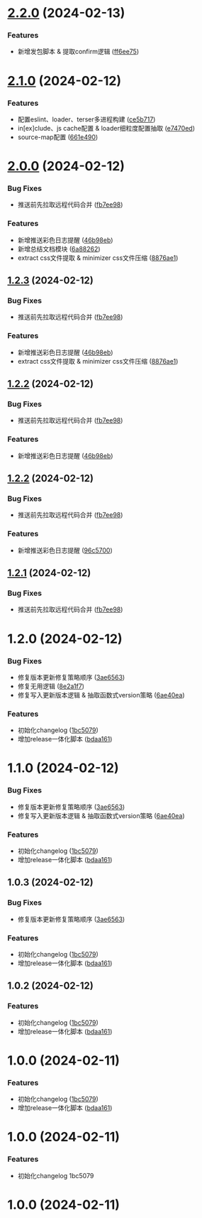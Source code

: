 # [2.2.0](https://github.com/HardenSG/webpack_study/compare/v2.1.0...v2.2.0) (2024-02-13)


### Features

* 新增发包脚本 & 提取confirm逻辑 ([ff6ee75](https://github.com/HardenSG/webpack_study/commit/ff6ee75ba9a5d0bdc29c8e9ce04e4b4d9d2140b1))



# [2.1.0](https://github.com/HardenSG/webpack_study/compare/v2.0.0...v2.1.0) (2024-02-12)


### Features

* 配置eslint、loader、terser多进程构建 ([ce5b717](https://github.com/HardenSG/webpack_study/commit/ce5b717fd10297f7e2aae7bf2978a8ac9e687865))
* in[ex]clude、js cache配置 & loader细粒度配置抽取 ([e7470ed](https://github.com/HardenSG/webpack_study/commit/e7470ed5a665f8f4304ca66c516524d6c56c2d18))
* source-map配置 ([661e490](https://github.com/HardenSG/webpack_study/commit/661e49070616945e52b72ae2e66cc714bae9eb5c))



# [2.0.0](https://github.com/HardenSG/webpack_study/compare/v1.2.0...v2.0.0) (2024-02-12)


### Bug Fixes

* 推送前先拉取远程代码合并 ([fb7ee98](https://github.com/HardenSG/webpack_study/commit/fb7ee98089d4b93f52f3e146f71b1da265160e64))


### Features

* 新增推送彩色日志提醒 ([46b98eb](https://github.com/HardenSG/webpack_study/commit/46b98eb75fad40afab86f778fd8364e1f416f748))
* 新增总结文档模块 ([6a88262](https://github.com/HardenSG/webpack_study/commit/6a882621c3462dcf8116b91ca23d3d2f7ff61324))
* extract css文件提取 & minimizer css文件压缩 ([8876ae1](https://github.com/HardenSG/webpack_study/commit/8876ae16e795bd1edf6af92f2af5c0d4adeaa105))



## [1.2.3](https://github.com/HardenSG/webpack_study/compare/v1.2.0...v1.2.3) (2024-02-12)


### Bug Fixes

* 推送前先拉取远程代码合并 ([fb7ee98](https://github.com/HardenSG/webpack_study/commit/fb7ee98089d4b93f52f3e146f71b1da265160e64))


### Features

* 新增推送彩色日志提醒 ([46b98eb](https://github.com/HardenSG/webpack_study/commit/46b98eb75fad40afab86f778fd8364e1f416f748))
* extract css文件提取 & minimizer css文件压缩 ([8876ae1](https://github.com/HardenSG/webpack_study/commit/8876ae16e795bd1edf6af92f2af5c0d4adeaa105))



## [1.2.2](https://github.com/HardenSG/webpack_study/compare/v1.2.0...v1.2.2) (2024-02-12)


### Bug Fixes

* 推送前先拉取远程代码合并 ([fb7ee98](https://github.com/HardenSG/webpack_study/commit/fb7ee98089d4b93f52f3e146f71b1da265160e64))


### Features

* 新增推送彩色日志提醒 ([46b98eb](https://github.com/HardenSG/webpack_study/commit/46b98eb75fad40afab86f778fd8364e1f416f748))



## [1.2.2](https://github.com/HardenSG/webpack_study/compare/v1.2.0...v1.2.2) (2024-02-12)


### Bug Fixes

* 推送前先拉取远程代码合并 ([fb7ee98](https://github.com/HardenSG/webpack_study/commit/fb7ee98089d4b93f52f3e146f71b1da265160e64))


### Features

* 新增推送彩色日志提醒 ([96c5700](https://github.com/HardenSG/webpack_study/commit/96c57008ed8310e25d0a3ac5946c7b8460a79b2c))



## [1.2.1](https://github.com/HardenSG/webpack_study/compare/v1.2.0...v1.2.1) (2024-02-12)


### Bug Fixes

* 推送前先拉取远程代码合并 ([fb7ee98](https://github.com/HardenSG/webpack_study/commit/fb7ee98089d4b93f52f3e146f71b1da265160e64))



# 1.2.0 (2024-02-12)


### Bug Fixes

* 修复版本更新修复策略顺序 ([3ae6563](https://github.com/HardenSG/webpack_study/commit/3ae6563a64d1088f0059a337d64e4ddad91b0cd4))
* 修复无用逻辑 ([8e2a1f7](https://github.com/HardenSG/webpack_study/commit/8e2a1f73ad09a1a4df166e476131fedadb7f3e1c))
* 修复写入更新版本逻辑 & 抽取函数式version策略 ([6ae40ea](https://github.com/HardenSG/webpack_study/commit/6ae40ea7b6759b1f38d67950f6a49e5503f994f0))


### Features

* 初始化changelog ([1bc5079](https://github.com/HardenSG/webpack_study/commit/1bc50795910fe6bc99628e0eda1d4dac235475be))
* 增加release一体化脚本 ([bdaa161](https://github.com/HardenSG/webpack_study/commit/bdaa1619d8941c12111ba778a5b78dfdc270e498))



# 1.1.0 (2024-02-12)


### Bug Fixes

* 修复版本更新修复策略顺序 ([3ae6563](https://github.com/HardenSG/webpack_study/commit/3ae6563a64d1088f0059a337d64e4ddad91b0cd4))
* 修复写入更新版本逻辑 & 抽取函数式version策略 ([6ae40ea](https://github.com/HardenSG/webpack_study/commit/6ae40ea7b6759b1f38d67950f6a49e5503f994f0))


### Features

* 初始化changelog ([1bc5079](https://github.com/HardenSG/webpack_study/commit/1bc50795910fe6bc99628e0eda1d4dac235475be))
* 增加release一体化脚本 ([bdaa161](https://github.com/HardenSG/webpack_study/commit/bdaa1619d8941c12111ba778a5b78dfdc270e498))



## 1.0.3 (2024-02-12)


### Bug Fixes

* 修复版本更新修复策略顺序 ([3ae6563](https://github.com/HardenSG/webpack_study/commit/3ae6563a64d1088f0059a337d64e4ddad91b0cd4))


### Features

* 初始化changelog ([1bc5079](https://github.com/HardenSG/webpack_study/commit/1bc50795910fe6bc99628e0eda1d4dac235475be))
* 增加release一体化脚本 ([bdaa161](https://github.com/HardenSG/webpack_study/commit/bdaa1619d8941c12111ba778a5b78dfdc270e498))



## 1.0.2 (2024-02-12)


### Features

* 初始化changelog ([1bc5079](https://github.com/HardenSG/webpack_study/commit/1bc50795910fe6bc99628e0eda1d4dac235475be))
* 增加release一体化脚本 ([bdaa161](https://github.com/HardenSG/webpack_study/commit/bdaa1619d8941c12111ba778a5b78dfdc270e498))



# 1.0.0 (2024-02-11)


### Features

* 初始化changelog ([1bc5079](https://github.com/HardenSG/webpack_study/commit/1bc50795910fe6bc99628e0eda1d4dac235475be))
* 增加release一体化脚本 ([bdaa161](https://github.com/HardenSG/webpack_study/commit/bdaa1619d8941c12111ba778a5b78dfdc270e498))



# 1.0.0 (2024-02-11)


### Features

* 初始化changelog 1bc5079



# 1.0.0 (2024-02-11)



